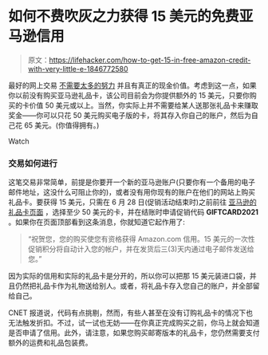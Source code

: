 # 如何不费吹灰之力获得 15 美元的免费亚马逊信用

> 原文：<https://lifehacker.com/how-to-get-15-in-free-amazon-credit-with-very-little-e-1846772580>

最好的网上交易 [不需要太多的努力](https://lifehacker.com/how-to-earn-30-in-google-pays-spring-challenge-event-1846675023) 并且有真正的现金价值。考虑到这一点，如果你以前没有购买亚马逊礼品卡，该公司目前会为你提供额外的 15 美元，只要你购买的卡价值 50 美元或以上。当然，你实际上并不需要给某人送那张礼品卡来赚取奖金——你可以只花 50 美元购买电子版的卡，将其存入你自己的账户，然后为自己花 65 美元。(你值得拥有。)

Watch

### **交易如何进行**

这笔交易非常简单，前提是你要开一个新的亚马逊账户(只要你有一个备用的电子邮件地址，这没什么可阻止你的)，或者没有用你现有的账户在他们的网站上购买礼品卡。要获得 15 美元，只需在 6 月 28 日(促销活动结束时)之前前往 [亚马逊的礼品卡页面](https://www.amazon.com/gift-cards/b?asc_campaign=InlineText&asc_refurl=https://lifehacker.com/how-to-get-15-in-free-amazon-credit-with-very-little-e-1846772580&asc_source=&ie=UTF8&node=2238192011&tag=kinjalifehackerlink-20) ，选择至少 50 美元的卡，并在结账时申请促销代码 **GIFTCARD2021** 。如果你在页面顶部看到这条消息，你就知道它起作用了:

> “祝贺您，您的购买使您有资格获得 Amazon.com 信用。15 美元的一次性促销积分将自动计入您的帐户，并在发货后三(3)天内通过电子邮件发送给您。”

因为实际的信用和实际的礼品卡是分开的，所以你可以把那 15 美元装进口袋，并且仍然把礼品卡作为礼物送给别人。或者，将礼品卡存入您自己的账户，并全部留给自己。

CNET 报道说，代码有点挑剔，然而，有些人甚至在没有订购礼品卡的情况下也无法触发折扣。不过，试一试也无妨——在你真正完成购买之前，你马上就会知道是否申请了信用。此外，请注意，如果您购买邮寄版本的礼品卡，您仍然需要支付额外的运费和礼品包装费。